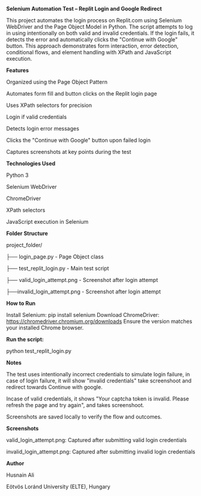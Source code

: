 **Selenium Automation Test – Replit Login and Google Redirect**

This project automates the login process on Replit.com using Selenium WebDriver and the Page Object Model in Python.
The script attempts to log in using intentionally on both valid and invalid credentials. If the login fails, it detects the error and automatically clicks the "Continue with Google" button. This approach demonstrates form interaction, error detection, conditional flows, and element handling with XPath and JavaScript execution.


**Features**

Organized using the Page Object Pattern

Automates form fill and button clicks on the Replit login page

Uses XPath selectors for precision

Login if valid credentials

Detects login error messages

Clicks the "Continue with Google" button upon failed login

Captures screenshots at key points during the test



**Technologies Used**

Python 3

Selenium WebDriver

ChromeDriver

XPath selectors

JavaScript execution in Selenium

**Folder Structure**

project_folder/

├── login_page.py - Page Object class

├── test_replit_login.py - Main test script

├── valid_login_attempt.png - Screenshot after login attempt

├──invalid_login_attempt.png - Screenshot after login attempt


**How to Run**

Install Selenium:
pip install selenium
Download ChromeDriver:
https://chromedriver.chromium.org/downloads
Ensure the version matches your installed Chrome browser.


**Run the script:**

python test_replit_login.py


**Notes**

The test uses intentionally incorrect credentials to simulate login failure, in case of login failure, it will show "invalid credentials" take screenshoot and redirect towards Continue with google.

Incase of valid credentials, it shows "Your captcha token is invalid. Please refresh the page and try again", and takes screenshoot.

Screenshots are saved locally to verify the flow and outcomes.


**Screenshots**

valid_login_attempt.png: Captured after submitting valid login credentials

invalid_login_attempt.png: Captured after submitting invalid login credentials


**Author**

Husnain Ali

Eötvös Loránd University (ELTE), Hungary
